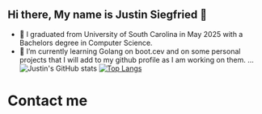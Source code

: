 ## Hi there, My name is Justin Siegfried 👋
- 🔭 I graduated from University of South Carolina in May 2025 with a Bachelors degree in Computer Science.
- 🌱 I’m currently learning Golang on boot.cev and on some personal projects that I will add to my github profile as I am working on them.
 ...
![Justin's GitHub stats](https://github-readme-stats.vercel.app/api?username=Siegfriedj2018&show_icons=true&theme=onedark)
[![Top Langs](https://github-readme-stats.vercel.app/api/top-langs/?username=Siegfriedj2018&langs_count=10&layout=compact&theme=onedark)](https://github.com/anuraghazra/github-readme-stats)

# Contact me

<!--
**Siegfriedj2018/Siegfriedj2018** is a ✨ _special_ ✨ repository because its `README.md` (this file) appears on your GitHub profile.

Here are some ideas to get you started:

-  I’m currently working on ...

- 👯 I’m looking to collaborate on ...
- 🤔 I’m looking for help with ...
- 💬 Ask me about ...
- 📫 How to reach me: ...
- 😄 Pronouns: ...
- ⚡ Fun fact: ...
-->
